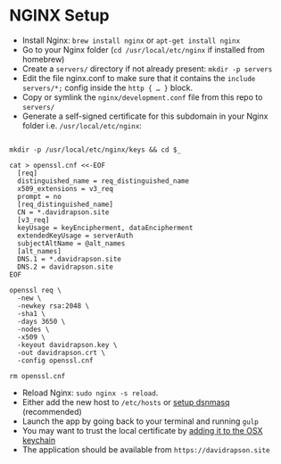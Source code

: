 # NGINX Setup

- Install Nginx: `brew install nginx` or `apt-get install nginx`
- Go to your Nginx folder (`cd /usr/local/etc/nginx` if installed from homebrew)
- Create a `servers/` directory if not already present: `mkdir -p servers`
- Edit the file nginx.conf to make sure that it contains the `include servers/*;` config inside the `http { … }` block.
- Copy or symlink the `nginx/development.conf` file from this repo to `servers/`
- Generate a self-signed certificate for this subdomain in your Nginx folder i.e. `/usr/local/etc/nginx`:

```

mkdir -p /usr/local/etc/nginx/keys && cd $_

cat > openssl.cnf <<-EOF
  [req]
  distinguished_name = req_distinguished_name
  x509_extensions = v3_req
  prompt = no
  [req_distinguished_name]
  CN = *.davidrapson.site
  [v3_req]
  keyUsage = keyEncipherment, dataEncipherment
  extendedKeyUsage = serverAuth
  subjectAltName = @alt_names
  [alt_names]
  DNS.1 = *.davidrapson.site
  DNS.2 = davidrapson.site
EOF

openssl req \
  -new \
  -newkey rsa:2048 \
  -sha1 \
  -days 3650 \
  -nodes \
  -x509 \
  -keyout davidrapson.key \
  -out davidrapson.crt \
  -config openssl.cnf

rm openssl.cnf
```

- Reload Nginx: `sudo nginx -s reload`.
- Either add the new host to `/etc/hosts` or [setup dsnmasq](http://passingcuriosity.com/2013/dnsmasq-dev-osx/) (recommended)
- Launch the app by going back to your terminal and running `gulp`
- You may want to trust the local certificate by [adding it to the OSX keychain](https://gist.github.com/jed/6147872)
- The application should be available from `https://davidrapson.site`
